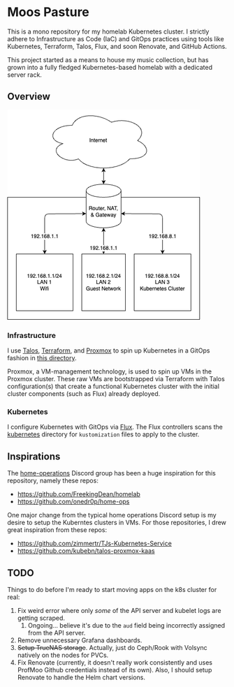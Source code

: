 # Moos Pasture

This is a mono repository for my homelab Kubernetes cluster. I strictly adhere to Infrastructure as Code (IaC) and GitOps practices using tools like Kubernetes, Terraform, Talos, Flux, and soon Renovate, and GitHub Actions.

This project started as a means to house my music collection, but has grown into a fully fledged Kubernetes-based homelab with a dedicated server rack.

## Overview

![diagram](./docs/diagram.drawio.png)

### Infrastructure

I use [Talos](https://github.com/siderolabs/talos), [Terraform](https://github.com/hashicorp/terraform), and [Proxmox](https://github.com/proxmox) to spin up Kubernetes in a GitOps fashion in [this directory](./infrastructure).

Proxmox, a VM-management technology, is used to spin up VMs in the Proxmox cluster. These raw VMs are bootstrapped via Terraform with Talos configuration(s) that create a functional Kubernetes cluster with the initial cluster components (such as Flux) already deployed.

### Kubernetes

I configure Kubernetes with GitOps via [Flux](https://github.com/fluxcd/flux2). The Flux controllers scans the [kubernetes](./kubernetes/) directory for `kustomization` files to apply to the cluster.

## Inspirations

The [home-operations](https://discord.gg/home-operations) Discord group has been a huge inspiration for this repository, namely these repos:

* <https://github.com/FreekingDean/homelab>
* <https://github.com/onedr0p/home-ops>

One major change from the typical home operations Discord setup is my desire to setup the Kuberntes clusters in VMs. For those repositories, I drew great inspiration from these repos:

* <https://github.com/zimmertr/TJs-Kubernetes-Service>
* <https://github.com/kubebn/talos-proxmox-kaas>

## TODO

Things to do before I'm ready to start moving apps on the k8s cluster for real:

1. Fix weird error where only *some* of the API server and kubelet logs are getting scraped.
   1. Ongoing... believe it's due to the `aud` field being incorrectly assigned from the API server.
2. Remove unnecessary Grafana dashboards.
3. ~~Setup TrueNAS storage~~. Actually, just do Ceph/Rook with Volsync natively on the nodes for PVCs.
4. Fix Renovate (currently, it doesn't really work consistently and uses ProfMoo Github credentials instead of its own). Also, I should setup Renovate to handle the Helm chart versions.
